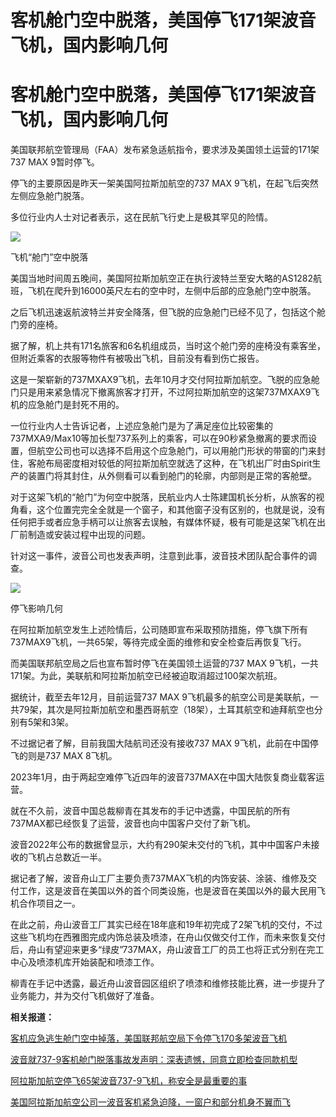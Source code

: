 # 客机舱门空中脱落，美国停飞171架波音飞机，国内影响几何

# 客机舱门空中脱落，美国停飞171架波音飞机，国内影响几何

美国联邦航空管理局（FAA）发布紧急适航指令，要求涉及美国领土运营的171架737 MAX 9暂时停飞。

停飞的主要原因是昨天一架美国阿拉斯加航空的737 MAX 9飞机，在起飞后突然左侧应急舱门脱落。

多位行业内人士对记者表示，这在民航飞行史上是极其罕见的险情。

![](https://inews.gtimg.com/om_bt/ObQxpThQlD5RnonXjqzMRscmCFqh5Vj0O2tQlTWSPKea4AA/1000)

飞机“舱门”空中脱落

美国当地时间周五晚间，美国阿拉斯加航空正在执行波特兰至安大略的AS1282航班，飞机在爬升到16000英尺左右的空中时，左侧中后部的应急舱门空中脱落。

之后飞机迅速返航波特兰并安全降落，但飞脱的应急舱门已经不见了，包括这个舱门旁的座椅。

据了解，机上共有171名旅客和6名机组成员，当时这个舱门旁的座椅没有乘客坐，但附近乘客的衣服等物件有被吸出飞机，目前没有看到伤亡报告。

这是一架崭新的737MXAX9飞机，去年10月才交付阿拉斯加航空。飞脱的应急舱门只是用来紧急情况下撤离旅客才打开，不过阿拉斯加航空的这架737MXAX9飞机的应急舱门是封死不用的。

一位行业内人士告诉记者，上述应急舱门是为了满足座位比较密集的737MXA9/Max10等加长型737系列上的乘客，可以在90秒紧急撤离的要求而设置，但航空公司也可以选择不启用这个应急舱门，可以用舱门形状的带窗的门来封住，客舱布局密度相对较低的阿拉斯加航空就选了这种，在飞机出厂时由Spirit生产的装置门将其封住，从外侧看可以看到舱门的轮廓，内部则是正常的客舱壁。

对于这架飞机的“舱门”为何空中脱落，民航业内人士陈建国机长分析，从旅客的视角看，这个位置完完全全就是一个窗子，和其他窗子没有区别的，也就是说，没有任何把手或者应急手柄可以让旅客去误触，有媒体怀疑，极有可能是这架飞机在出厂前制造或安装过程中出现的问题。

针对这一事件，波音公司也发表声明，注意到此事，波音技术团队配合事件的调查。

![](https://inews.gtimg.com/om_bt/O_9Qz_CgfL4yss79UKwBmbsYwwwl7oAha0fKUbNpopWcEAA/1000)

停飞影响几何

在阿拉斯加航空发生上述险情后，公司随即宣布采取预防措施，停飞旗下所有737MAX9飞机，一共65架，等待完成全面的维修和安全检查后再恢复飞行。

而美国联邦航空局之后也宣布暂时停飞在美国领土运营的737 MAX 9飞机，一共171架。为此，美联航和阿拉斯加航空已经被迫取消超过100架次航班。

据统计，截至去年12月，目前运营737 MAX
9飞机最多的航空公司是美联航，一共79架，其次是阿拉斯加航空和墨西哥航空（18架），土耳其航空和迪拜航空也分别有5架和3架。

不过据记者了解，目前我国大陆航司还没有接收737 MAX 9飞机，此前在中国停飞的则是737 MAX 8飞机。

2023年1月，由于两起空难停飞近四年的波音737MAX在中国大陆恢复商业载客运营。

就在不久前，波音中国总裁柳青在其发布的手记中透露，中国民航的所有737MAX都已经恢复了运营，波音也向中国客户交付了新飞机。

波音2022年公布的数据曾显示，大约有290架未交付的飞机，其中中国客户未接收的飞机占总数近一半。

据记者了解，波音舟山工厂主要负责737MAX飞机的内饰安装、涂装、维修及交付工作，这是波音在美国以外的首个同类设施，也是波音在美国以外的最大民用飞机合作项目之一。

在此之前，舟山波音工厂其实已经在18年底和19年初完成了2架飞机的交付，不过这些飞机均在西雅图完成内饰总装及喷漆，在舟山仅做交付工作，而未来恢复交付后，舟山有望迎来更多“绿皮”737MAX，舟山波音工厂的员工也将正式分别在完工中心及喷漆机库开始装配和喷漆工作。

柳青在手记中透露，最近舟山波音园区组织了喷漆和维修技能比赛，进一步提升了业务能力，并为交付飞机做好了准备。

**相关报道：**

[客机应急逃生舱门空中掉落，美国联邦航空局下令停飞170多架波音飞机
](https://news.qq.com/rain/a/20240107A00TSO00)

[波音就737-9客机舱门脱落事故发声明：深表遗憾，同意立即检查同款机型](https://news.qq.com/rain/a/20240107A01IHV00)

[阿拉斯加航空停飞65架波音737-9飞机，称安全是最重要的事](https://news.qq.com/rain/a/20240106A05D0500)

[美国阿拉斯加航空公司一波音客机紧急迫降，一窗户和部分机身不翼而飞](https://news.qq.com/rain/a/20240106A04H7F00)

